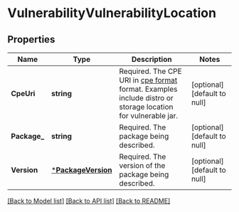 # VulnerabilityVulnerabilityLocation

## Properties
Name | Type | Description | Notes
------------ | ------------- | ------------- | -------------
**CpeUri** | **string** | Required. The CPE URI in [cpe format](https://cpe.mitre.org/specification/) format. Examples include distro or storage location for vulnerable jar. | [optional] [default to null]
**Package_** | **string** | Required. The package being described. | [optional] [default to null]
**Version** | [***PackageVersion**](packageVersion.md) | Required. The version of the package being described. | [optional] [default to null]

[[Back to Model list]](../README.md#documentation-for-models) [[Back to API list]](../README.md#documentation-for-api-endpoints) [[Back to README]](../README.md)


